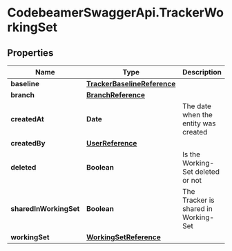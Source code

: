 # CodebeamerSwaggerApi.TrackerWorkingSet

## Properties
Name | Type | Description | Notes
------------ | ------------- | ------------- | -------------
**baseline** | [**TrackerBaselineReference**](TrackerBaselineReference.md) |  | [optional] 
**branch** | [**BranchReference**](BranchReference.md) |  | [optional] 
**createdAt** | **Date** | The date when the entity was created | [optional] 
**createdBy** | [**UserReference**](UserReference.md) |  | [optional] 
**deleted** | **Boolean** | Is the Working-Set deleted or not | [optional] 
**sharedInWorkingSet** | **Boolean** | The Tracker is shared in Working-Set | [optional] 
**workingSet** | [**WorkingSetReference**](WorkingSetReference.md) |  | [optional] 
